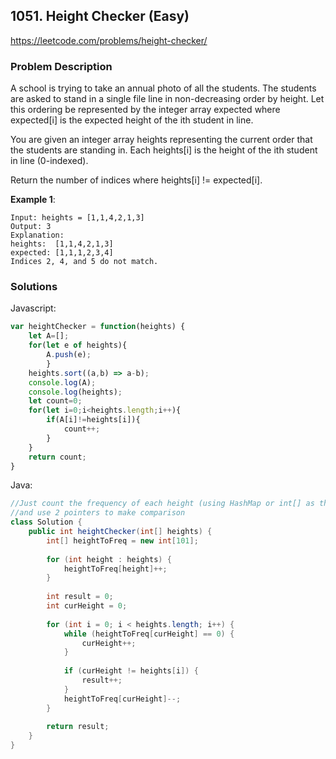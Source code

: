 ## 1051. Height Checker (Easy)
https://leetcode.com/problems/height-checker/

### Problem Description

A school is trying to take an annual photo of all the students. The students are asked to stand in a single file line in non-decreasing order by height. Let this ordering be represented by the integer array expected where expected[i] is the expected height of the ith student in line.

You are given an integer array heights representing the current order that the students are standing in. Each heights[i] is the height of the ith student in line (0-indexed).

Return the number of indices where heights[i] != expected[i].

**Example 1**:
```
Input: heights = [1,1,4,2,1,3]
Output: 3
Explanation: 
heights:  [1,1,4,2,1,3]
expected: [1,1,1,2,3,4]
Indices 2, 4, and 5 do not match.

```
### Solutions

Javascript:

```javascript
var heightChecker = function(heights) {
    let A=[];
    for(let e of heights){
        A.push(e);
        }
    heights.sort((a,b) => a-b);
    console.log(A);
    console.log(heights);
    let count=0;
    for(let i=0;i<heights.length;i++){
        if(A[i]!=heights[i]){
            count++;
        }
    }
    return count;
}
```


Java:

```java
//Just count the frequency of each height (using HashMap or int[] as the height is promised to be within range[1, 100]) 
//and use 2 pointers to make comparison
class Solution {
    public int heightChecker(int[] heights) {
        int[] heightToFreq = new int[101];
        
        for (int height : heights) {
            heightToFreq[height]++;
        }
        
        int result = 0;
        int curHeight = 0;
        
        for (int i = 0; i < heights.length; i++) {
            while (heightToFreq[curHeight] == 0) {
                curHeight++;
            }
            
            if (curHeight != heights[i]) {
                result++;
            }
            heightToFreq[curHeight]--;
        }
        
        return result;
    }
}
```
